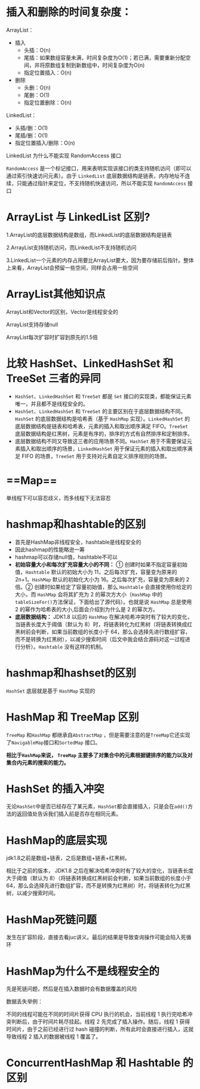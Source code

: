 # 插入和删除的时间复杂度：

ArrayList：

* 插入
  * 头插：O(n)
  * 尾插：如果数组容量未满，时间复杂度为O(1)；若已满，需要重新分配空间，并将原数组复制到新数组中，时间复杂度为O(n)
  * 指定位置插入：O(n)
* 删除
  * 头删：O(n)
  * 尾删：O(1)
  * 指定位置删除：O(n)

LinkedList：

* 头插/删：O(1)
* 尾插/删：O(1)
* 指定位置插入/删除：O(n)

LinkedList 为什么不能实现 RandomAccess 接口

`RandomAccess` 是一个标记接口，用来表明实现该接口的类支持随机访问（即可以通过索引快速访问元素）。由于 `LinkedList` 底层数据结构是链表，内存地址不连续，只能通过指针来定位，不支持随机快速访问，所以不能实现 `RandomAccess` 接口



# ArrayList 与 LinkedList 区别?

1.ArrayList的底层数据结构是数组，而LinkedList的底层数据结构是链表	

2.ArrayList支持随机访问，而LinkedList不支持随机访问

3.LinkedList一个元素的内存占用要比ArrayList要大，因为要存储前后指针。整体上来看，ArrayList会预留一些空间，同样会占用一些空间



# ArrayList其他知识点

ArrayList和Vector的区别，Vector是线程安全的

ArrayList支持存储null

ArrayList每次扩容时扩容到原先的1.5倍



# 比较 HashSet、LinkedHashSet 和 TreeSet 三者的异同

- `HashSet`、`LinkedHashSet` 和 `TreeSet` 都是 `Set` 接口的实现类，都能保证元素唯一，并且都不是线程安全的。
- `HashSet`、`LinkedHashSet` 和 `TreeSet` 的主要区别在于底层数据结构不同。`HashSet` 的底层数据结构是哈希表（基于 `HashMap` 实现）。`LinkedHashSet` 的底层数据结构是链表和哈希表，元素的插入和取出顺序满足 FIFO。`TreeSet` 底层数据结构是红黑树，元素是有序的，排序的方式有自然排序和定制排序。
- 底层数据结构不同又导致这三者的应用场景不同。`HashSet` 用于不需要保证元素插入和取出顺序的场景，`LinkedHashSet` 用于保证元素的插入和取出顺序满足 FIFO 的场景，`TreeSet` 用于支持对元素自定义排序规则的场景。



# ==Map==

单线程下可以容忍歧义，而多线程下无法容忍

# hashmap和hashtable的区别

* 首先是HashMap非线程安全，hashtable是线程安全的
* 因此hashmap的性能略逊一筹
* hashmap可以存储null值，hashtable不可以
* **初始容量大小和每次扩充容量大小的不同：** ① 创建时如果不指定容量初始值，`Hashtable` 默认的初始大小为 11，之后每次扩充，容量变为原来的 2n+1。`HashMap` 默认的初始化大小为 16。之后每次扩充，容量变为原来的 2 倍。② 创建时如果给定了容量初始值，那么 `Hashtable` 会直接使用你给定的大小，而 `HashMap` 会将其扩充为 2 的幂次方大小（`HashMap` 中的`tableSizeFor()`方法保证，下面给出了源代码）。也就是说 `HashMap` 总是使用 2 的幂作为哈希表的大小,后面会介绍到为什么是 2 的幂次方。
* **底层数据结构：** JDK1.8 以后的 `HashMap` 在解决哈希冲突时有了较大的变化，当链表长度大于阈值（默认为 8）时，将链表转化为红黑树（将链表转换成红黑树前会判断，如果当前数组的长度小于 64，那么会选择先进行数组扩容，而不是转换为红黑树），以减少搜索时间（后文中我会结合源码对这一过程进行分析）。`Hashtable` 没有这样的机制。

# hashmap和hashset的区别

`HashSet` 底层就是基于 `HashMap` 实现的



# HashMap 和 TreeMap 区别

`TreeMap` 和`HashMap` 都继承自`AbstractMap` ，但是需要注意的是`TreeMap`它还实现了`NavigableMap`接口和`SortedMap` 接口。

**相比于`HashMap`来说， `TreeMap` 主要多了对集合中的元素根据键排序的能力以及对集合内元素的搜索的能力。**



# HashSet 的插入冲突

无论`HashSet`中是否已经存在了某元素，`HashSet`都会直接插入，只是会在`add()`方法的返回值处告诉我们插入前是否存在相同元素。



# HashMap的底层实现

jdk1.8之前是数组+链表，之后是数组+链表+红黑树。

相比于之前的版本， JDK1.8 之后在解决哈希冲突时有了较大的变化，当链表长度大于阈值（默认为 8）（将链表转换成红黑树前会判断，如果当前数组的长度小于 64，那么会选择先进行数组扩容，而不是转换为红黑树）时，将链表转化为红黑树，以减少搜索时间。

# HashMap死链问题

发生在扩容阶段，直接去看juc讲义。最后的结果是导致查询操作可能会陷入死循环



# HashMap为什么不是线程安全的

先是死链问题，然后是在插入数据时会有数据覆盖的风险

数据丢失举例：

不同的线程可能在不同的时间片获得 CPU 执行的机会，当前线程 1 执行完哈希冲突判断后，由于时间片耗尽挂起。线程 2 先完成了插入操作。随后，线程 1 获得时间片，由于之前已经进行过 hash 碰撞的判断，所有此时会直接进行插入，这就导致线程 2 插入的数据被线程 1 覆盖了。



# ConcurrentHashMap 和 Hashtable 的区别














